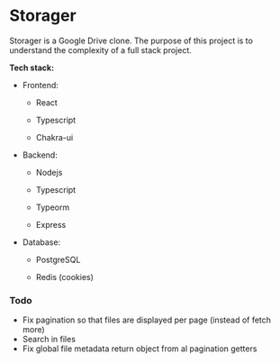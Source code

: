 # Storager

Storager is a Google Drive clone. The purpose of this project is to understand the complexity of a full stack project. 

**Tech stack:**

- Frontend:
  
  - React
  
  - Typescript
  
  - Chakra-ui

- Backend:
  
  - Nodejs
  
  - Typescript
  
  - Typeorm
  
  - Express

- Database:
  
  - PostgreSQL
  
  - Redis (cookies)

### Todo
- Fix pagination so that files are displayed per page (instead of fetch more)
- Search in files
- Fix global file metadata return object from al pagination getters